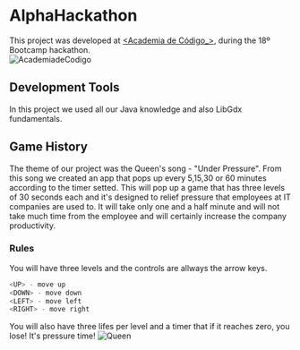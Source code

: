 # AlphaHackathon

This project was developed at [<Academia de Código_>](https://www.academiadecodigo.org), during the 18º Bootcamp hackathon. <br>
![AcademiadeCodigo](https://course_report_production.s3.amazonaws.com/rich/rich_files/rich_files/610/s200/10959590-559874627482952-4712611408612078385-n.jpg)


## Development Tools

In this project we used all our Java knowledge and also LibGdx fundamentals.



## Game History

The theme of our project was the Queen's song - "Under Pressure". From this song we created an app that pops up every 5,15,30 or 60 minutes according to the timer setted.
This will pop up a game that has three levels of 30 seconds each and it's designed to relief pressure that employees at IT companies are used to. It will take only one and a half minute and will not take much time from the employee and will certainly increase the company productivity.  

### Rules
You will have three levels and the controls are allways the arrow keys.
```python
<UP> - move up
<DOWN> - move down
<LEFT> - move left
<RIGHT> - move right
```
You will also have three lifes per level and a timer that if it reaches zero, you lose! It's pressure time! 
![Queen](https://www.goodvinil.pt/3676/freddie-mercury.jpg)

